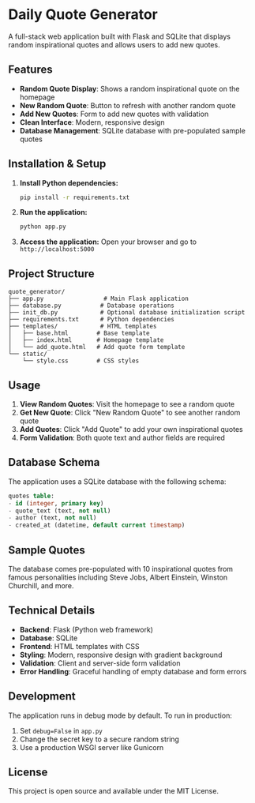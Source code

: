 # Daily Quote Generator

A full-stack web application built with Flask and SQLite that displays random inspirational quotes and allows users to add new quotes.

## Features

- **Random Quote Display**: Shows a random inspirational quote on the homepage
- **New Random Quote**: Button to refresh with another random quote
- **Add New Quotes**: Form to add new quotes with validation
- **Clean Interface**: Modern, responsive design
- **Database Management**: SQLite database with pre-populated sample quotes

## Installation & Setup

1. **Install Python dependencies:**
   ```bash
   pip install -r requirements.txt
   ```

2. **Run the application:**
   ```bash
   python app.py
   ```

3. **Access the application:**
   Open your browser and go to `http://localhost:5000`

## Project Structure

```
quote_generator/
├── app.py                 # Main Flask application
├── database.py           # Database operations
├── init_db.py            # Optional database initialization script
├── requirements.txt      # Python dependencies
├── templates/            # HTML templates
│   ├── base.html        # Base template
│   ├── index.html       # Homepage template
│   └── add_quote.html   # Add quote form template
└── static/
    └── style.css        # CSS styles
```

## Usage

1. **View Random Quotes**: Visit the homepage to see a random quote
2. **Get New Quote**: Click "New Random Quote" to see another random quote
3. **Add Quotes**: Click "Add Quote" to add your own inspirational quotes
4. **Form Validation**: Both quote text and author fields are required

## Database Schema

The application uses a SQLite database with the following schema:

```sql
quotes table:
- id (integer, primary key)
- quote_text (text, not null)
- author (text, not null)
- created_at (datetime, default current timestamp)
```

## Sample Quotes

The database comes pre-populated with 10 inspirational quotes from famous personalities including Steve Jobs, Albert Einstein, Winston Churchill, and more.

## Technical Details

- **Backend**: Flask (Python web framework)
- **Database**: SQLite
- **Frontend**: HTML templates with CSS
- **Styling**: Modern, responsive design with gradient background
- **Validation**: Client and server-side form validation
- **Error Handling**: Graceful handling of empty database and form errors

## Development

The application runs in debug mode by default. To run in production:

1. Set `debug=False` in `app.py`
2. Change the secret key to a secure random string
3. Use a production WSGI server like Gunicorn

## License

This project is open source and available under the MIT License.

